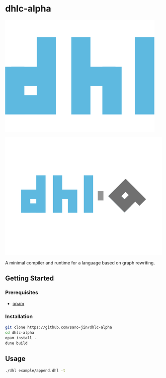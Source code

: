 # dhlc-alpha

![logo](./docs/DHL-logo.svg)

![logo](./docs/DHL-logo-alpha.svg)

A minimal compiler and runtime for a language based on graph rewriting.


## Getting Started
### Prerequisites
- [opam](https://opam.ocaml.org/)

### Installation
```bash
git clone https://github.com/sano-jin/dhlc-alpha
cd dhlc-alpha
opam install .
dune build
```

## Usage

```bash
./dhl example/append.dhl -t
```



 
